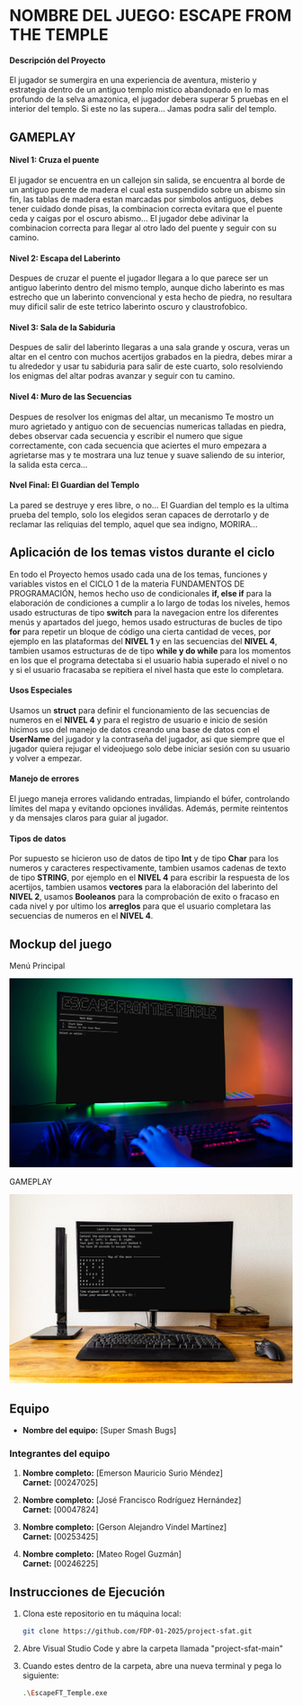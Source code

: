# NOMBRE DEL JUEGO: ESCAPE FROM THE TEMPLE

#### Descripción del Proyecto

El jugador se sumergira en una experiencia de aventura, misterio y estrategia dentro de un antiguo templo mistico abandonado en lo mas profundo de la selva amazonica, el jugador debera superar 5 pruebas en el interior del templo. Si este no las supera... Jamas podra salir del templo.

## GAMEPLAY

#### Nivel 1: Cruza el puente
El jugador se encuentra en un callejon sin salida, se encuentra al borde de un antiguo puente de madera el cual esta suspendido sobre un abismo sin fin, las tablas de madera estan marcadas por simbolos antiguos, debes tener cuidado donde pisas, la combinacion correcta evitara que el puente ceda y caigas por el oscuro abismo... El jugador debe adivinar la combinacion correcta para llegar al otro lado del puente y seguir con su camino.

#### Nivel 2: Escapa del Laberinto
Despues de cruzar el puente el jugador llegara a lo que parece ser un antiguo laberinto dentro del mismo templo, aunque dicho laberinto es mas estrecho que un laberinto convencional y esta hecho de piedra, no resultara muy dificil salir de este tetrico laberinto oscuro y claustrofobico.

#### Nivel 3: Sala de la Sabiduria
Despues de salir del laberinto llegaras a una sala grande y oscura, veras un altar en el centro con muchos acertijos grabados en la piedra, debes mirar a tu alrededor y usar tu sabiduria para salir de este cuarto, solo resolviendo los enigmas del altar podras avanzar y seguir con tu camino.

#### Nivel 4: Muro de las Secuencias
Despues de resolver los enigmas del altar, un mecanismo Te mostro un muro agrietado y antiguo con de secuencias numericas talladas en piedra, debes observar cada secuencia y escribir el numero que sigue correctamente, con cada secuencia que aciertes el muro empezara a agrietarse mas y te mostrara una luz tenue y suave saliendo de su interior, la salida esta cerca...

#### Nvel Final: El Guardian del Templo
La pared se destruye y eres libre, o no...
El Guardian del templo es la ultima prueba del templo, solo los elegidos seran capaces de derrotarlo y de reclamar las reliquias del templo, aquel que sea indigno, MORIRA...



## Aplicación de los temas vistos durante el ciclo

En todo el Proyecto hemos usado cada una de los temas, funciones y variables vistos en el CICLO 1 de la materia FUNDAMENTOS DE PROGRAMACIÓN, hemos hecho uso de condicionales **if, else if** para la elaboración de condiciones a cumplir a lo largo de todas los niveles, hemos usado estructuras de tipo **switch** para la navegacion entre los diferentes menús y apartados del juego, hemos usado estructuras de bucles de tipo **for** para repetir un bloque de código una cierta cantidad de veces, por ejemplo en las plataformas del **NIVEL 1** y en las secuencias del **NIVEL 4**, tambien usamos estructuras de de tipo **while y do while** para los momentos en los que el programa detectaba si el usuario habia superado el nivel o no y si el usuario fracasaba se repitiera el nivel hasta que este lo completara. 

#### Usos Especiales

Usamos un **struct** para definir el funcionamiento de las secuencias de numeros en el **NIVEL 4** y para el registro de usuario e inicio de sesión hicimos uso del manejo de datos creando una base de datos con el **UserName** del jugador y la contraseña del jugador, asi que siempre que el jugador quiera rejugar el videojuego solo debe iniciar sesión con su usuario y volver a empezar.

#### Manejo de errores

El juego maneja errores validando entradas, limpiando el búfer, controlando límites del mapa y evitando opciones inválidas. Además, permite reintentos y da mensajes claros para guiar al jugador.

#### Tipos de datos

Por supuesto se hicieron uso de datos de tipo **Int** y de tipo **Char** para los numeros y caracteres respectivamente, tambien usamos cadenas de texto de tipo **STRING**, por ejemplo en el **NIVEL 4** para escribir la respuesta de los acertijos, tambien usamos **vectores** para la elaboración del laberinto del **NIVEL 2**, usamos **Booleanos** para la comprobación de exito o fracaso en cada nivel y por ultimo los **arreglos** para que el usuario completara las secuencias de numeros en el **NIVEL 4**.







## Mockup del juego
Menú Principal

![Image Alt](https://github.com/FDP-01-2025/project-sfat/blob/b1ac8e722d2152dc35be069ccaa700df5da25318/IMG/mainMenuIMAGE.jpg)

GAMEPLAY

![Image Alt](https://github.com/FDP-01-2025/project-sfat/blob/6d8c5f0047bae987ff897cfe59d47519c7eee866/IMG/level2IMAGE.jpg)


## Equipo

- **Nombre del equipo:** [Super Smash Bugs]

### Integrantes del equipo

1. **Nombre completo:** [Emerson Mauricio Surio Méndez]  
   **Carnet:** [00247025]

2. **Nombre completo:** [José Francisco Rodríguez Hernández]  
   **Carnet:** [00047824]

3. **Nombre completo:** [Gerson Alejandro Vindel Martínez]  
   **Carnet:** [00253425]

4. **Nombre completo:** [Mateo Rogel Guzmán]  
   **Carnet:** [00246225]
   
   

## Instrucciones de Ejecución

1. Clona este repositorio en tu máquina local:
   ```bash
   git clone https://github.com/FDP-01-2025/project-sfat.git

2. Abre Visual Studio Code y abre la carpeta llamada "project-sfat-main"
   
3. Cuando estes dentro de la carpeta, abre una nueva terminal y pega lo siguiente:
   ```bash
   .\EscapeFT_Temple.exe


